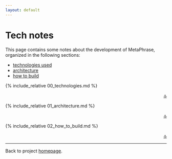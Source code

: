 ```yaml
---
layout: default
---
```


# Tech notes

This page contains some notes about the development of MetaPhrase, organized in the following sections:

- [technologies used](#technologies-used)
- [architecture](#architecture)
- [how to build](#how-to-build)

 
 {% include_relative 00_technologies.md %}

<div align="right">
<a href="#top">🔝</a>
</div>

 {% include_relative 01_architecture.md %}

<div align="right">
<a href="#top">🔝</a>
</div>

 {% include_relative 02_how_to_build.md %}

<div align="right">
<a href="#top">🔝</a>
</div>

***

Back to project [homepage](../index).